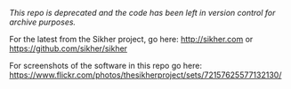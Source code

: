 _This repo is deprecated and the code has been left in version control for archive purposes._

For the latest from the Sikher project, go here: http://sikher.com or https://github.com/sikher/sikher

For screenshots of the software in this repo go here: https://www.flickr.com/photos/thesikherproject/sets/72157625577132130/
